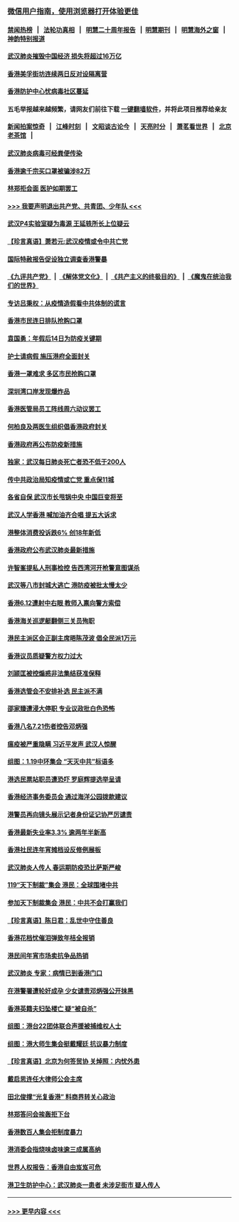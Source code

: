 ### [微信用户指南，使用浏览器打开体验更佳](https://github.com/gfw-breaker/banned-news1/blob/master/indexes/wechat-guide.md?t=0)
#### [禁闻热榜](热点新闻.md?t=0)  &nbsp;&nbsp;|&nbsp;&nbsp; [法轮功真相](https://github.com/gfw-breaker/truth/blob/master/README.md?t=0) &nbsp;&nbsp;|&nbsp;&nbsp; [明慧二十周年报告](https://github.com/gfw-breaker/mh-reports/blob/master/README.md?t=0) &nbsp;&nbsp;|&nbsp;&nbsp;[明慧期刊](https://github.com/gfw-breaker/mh-qikan) &nbsp;&nbsp;|&nbsp;&nbsp; [明慧海外之窗](https://github.com/gfw-breaker/mh-news/blob/master/README.md?t=0) &nbsp;&nbsp;|&nbsp;&nbsp; [神韵特别报道](https://github.com/gfw-breaker/mh-news/blob/master/shenyun.md?t=0)
#### [武汉肺炎摧毁中国经济 损失将超过16万亿](../pages/nsc415/n11839723.md?t=02031744) 
#### [香港美孚街坊连续两日反对设隔离营](../pages/nsc415/n11839962.md?t=02031744) 
#### [香港防护中心忧病毒社区蔓延](../pages/nsc415/n11839933.md?t=02031744) 
#### 五毛举报越来越频繁，请网友们前往下载 [一键翻墙软件](https://github.com/gfw-breaker/ssr-accounts)，并将此项目推荐给亲友
#### [新闻拍案惊奇](https://github.com/gfw-breaker/banned-news1/blob/master/pages/link4.md) &nbsp;&nbsp;|&nbsp;&nbsp; [江峰时刻](https://github.com/gfw-breaker/banned-news1/blob/master/pages/link4.md) &nbsp;&nbsp;|&nbsp;&nbsp; [文昭谈古论今](https://github.com/gfw-breaker/banned-news1/blob/master/pages/link4.md) &nbsp;&nbsp;|&nbsp;&nbsp; [天亮时分](https://github.com/gfw-breaker/banned-news1/blob/master/pages/link4.md) &nbsp;&nbsp;|&nbsp;&nbsp; [萧茗看世界](https://github.com/gfw-breaker/banned-news1/blob/master/pages/link4.md) &nbsp;&nbsp;|&nbsp;&nbsp; [北京老茶馆](https://github.com/gfw-breaker/banned-news1/blob/master/pages/link4.md) &nbsp;&nbsp;|&nbsp;&nbsp; 
#### [武汉肺炎病毒可经粪便传染](../pages/nsc415/n11839939.md?t=02031744) 
#### [香港逾千宗买口罩被骗涉82万](../pages/nsc415/n11839914.md?t=02031744) 
#### [林郑拒会面 医护如期罢工](../pages/nsc415/n11839892.md?t=02031744) 
#### [>>> 我要声明退出共产党、共青团、少年队 <<<](https://github.com/begood0513/goodnews/blob/master/quit/letter.md) 
#### [武汉P4实验室疑为毒源 王延轶所长上位疑云](../pages/nsc415/n11835543.md?t=02031744) 
#### [【珍言真语】萧若元:武汉疫情或令中共亡党](../pages/nsc415/n11829394.md?t=02031744) 
#### [国际特赦报告促设独立调查香港警暴](../pages/nsc415/n11833845.md?t=02031744) 
#### [《九评共产党》](https://github.com/begood0513/9ping.md/blob/master/README.md) &nbsp;|&nbsp; [《解体党文化》](../../../../jtdwh.md/blob/master/README.md)  &nbsp;|&nbsp; [《共产主义的终极目的》](../../../../gczydzjmd.md/blob/master/README.md) &nbsp;|&nbsp; [《魔鬼在统治我们的世界》](../../../../mgztzwmdsj.md/blob/master/README.md) 
#### [专访吕秉权：从疫情造假看中共体制的谎言](../pages/nsc415/n11833813.md?t=02031744) 
#### [香港市民连日排队抢购口罩](../pages/nsc415/n11833794.md?t=02031744) 
#### [袁国勇：年假后14日为防疫关键期](../pages/nsc415/n11831088.md?t=02031744) 
#### [护士请病假 施压港府全面封关](../pages/nsc415/n11831030.md?t=02031744) 
#### [香港一罩难求 多区市民抢购口罩](../pages/nsc415/n11831002.md?t=02031744) 
#### [深圳湾口岸发现爆炸品](../pages/nsc415/n11828802.md?t=02031744) 
#### [香港医管局员工阵线周六动议罢工](../pages/nsc415/n11828762.md?t=02031744) 
#### [何柏良及两医生组织倡香港政府封关](../pages/nsc415/n11828749.md?t=02031744) 
#### [香港政府再公布防疫新措施](../pages/nsc415/n11828716.md?t=02031744) 
#### [独家：武汉每日肺炎死亡者恐不低于200人](../pages/nsc415/n11828240.md?t=02031744) 
#### [传中共政治局知疫情或亡党 重点保11城](../pages/nsc415/n11828145.md?t=02031744) 
#### [各省自保 武汉市长甩锅中央 中国巨变将至](../pages/nsc415/n11828021.md?t=02031744) 
#### [武汉人学香港 喊加油齐合唱 提五大诉求](../pages/nsc415/n11827046.md?t=02031744) 
#### [港整体消费投诉跌6% 创18年新低](../pages/nsc415/n11817280.md?t=02031744) 
#### [香港政府公布武汉肺炎最新措施](../pages/nsc415/n11817152.md?t=02031744) 
#### [许智峯提私人刑事检控 告西湾河开枪警意图谋杀](../pages/nsc415/n11817132.md?t=02031744) 
#### [武汉等八市封城大逃亡 港防疫被批太慢太少](../pages/nsc415/n11817058.md?t=02031744) 
#### [香港6.12遭射中右眼 教师入禀向警方索偿](../pages/nsc415/n11814678.md?t=02031744) 
#### [香港海关巡逻艇翻侧三关员殉职](../pages/nsc415/n11814604.md?t=02031744) 
#### [港民主派区会正副主席晤陈茂波 倡全民派1万元](../pages/nsc415/n11814582.md?t=02031744) 
#### [香港议员质疑警方权力过大](../pages/nsc415/n11814560.md?t=02031744) 
#### [刘颕匡被控煽惑非法集结获准保释](../pages/nsc415/n11811727.md?t=02031744) 
#### [香港选管会不安排补选 民主派不满](../pages/nsc415/n11811691.md?t=02031744) 
#### [邵家臻遭浸大停职 专业议政批白色恐怖](../pages/nsc415/n11811670.md?t=02031744) 
#### [香港八名7.21伤者控告邓炳强](../pages/nsc415/n11811623.md?t=02031744) 
#### [瘟疫被严重隐瞒 习近平发声 武汉人惊醒](../pages/nsc415/n11811186.md?t=02031744) 
#### [组图：1.19中环集会 “天灭中共”标语多](../pages/nsc415/n11809514.md?t=02031744) 
#### [港选民票站职员遭恐吓 罗庭辉提选举呈请](../pages/nsc415/n11808914.md?t=02031744) 
#### [香港经济事务委员会 通过海洋公园拨款建议](../pages/nsc415/n11808906.md?t=02031744) 
#### [港警员再向镜头展示记者身份证记协严厉谴责](../pages/nsc415/n11808888.md?t=02031744) 
#### [香港最新失业率3.3% 逾两年半新高](../pages/nsc415/n11808887.md?t=02031744) 
#### [香港社民连年宵摊档设反修例展板](../pages/nsc415/n11808857.md?t=02031744) 
#### [武汉肺炎人传人 春运期防疫恐比萨斯严峻](../pages/nsc415/n11808739.md?t=02031744) 
#### [119“天下制裁”集会 港民：全球围堵中共](../pages/nsc415/n11806318.md?t=02031744) 
#### [参加天下制裁集会 港民：中共不会打赢我们](../pages/nsc415/n11806596.md?t=02031744) 
#### [【珍言真语】陈日君：乱世中守住善良](../pages/nsc415/n11806247.md?t=02031744) 
#### [香港花档忧催泪弹致年桔全报销](../pages/nsc415/n11806130.md?t=02031744) 
#### [港民间年宵市场卖抗争品热销](../pages/nsc415/n11806073.md?t=02031744) 
#### [武汉肺炎 专家：病情已到香港门口](../pages/nsc415/n11806020.md?t=02031744) 
#### [在港警署遭轮奸成孕 少女谴责邓炳强公开抹黑](../pages/nsc415/n11805981.md?t=02031744) 
#### [香港英籍夫妇坠楼亡 疑“被自杀”](../pages/nsc415/n11805937.md?t=02031744) 
#### [组图：港台22团体联合声援被捕维权人士](../pages/nsc415/n11801834.md?t=02031744) 
#### [组图：港大师生集会挺戴耀廷 抗议暴力制度](../pages/nsc415/n11799298.md?t=02031744) 
#### [【珍言真语】北京为何签贸协 关焯照：内忧外患](../pages/nsc415/n11799790.md?t=02031744) 
#### [戴启思连任大律师公会主席](../pages/nsc415/n11799306.md?t=02031744) 
#### [田北俊撑“光复香港” 料商界转关心政治](../pages/nsc415/n11799287.md?t=02031744) 
#### [林郑答问会挨轰拒下台](../pages/nsc415/n11799261.md?t=02031744) 
#### [香港数百人集会拒制度暴力](../pages/nsc415/n11796941.md?t=02031744) 
#### [港消委会指烧味卤味逾三成属高纳](../pages/nsc415/n11796815.md?t=02031744) 
#### [世界人权报告：香港自由岌岌可危](../pages/nsc415/n11796873.md?t=02031744) 
#### [港卫生防护中心：武汉肺炎一患者 未涉足街市 疑人传人](../pages/nsc415/n11796789.md?t=02031744) 

----
#### [ >>> 更早内容 <<< ](../indexes/nsc415-earlier.md)

